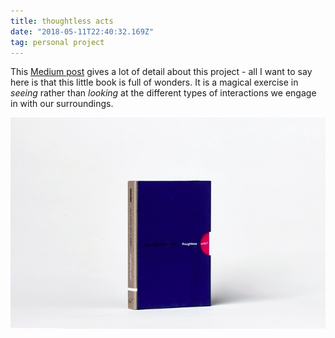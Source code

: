 ```yaml
---
title: thoughtless acts
date: "2018-05-11T22:40:32.169Z"
tag: personal project
---
```



This <a href="https://blog.interactivethings.com/thoughtless-acts-962a824bb0b5" target="_blank">Medium post</a> gives a lot of detail about this project - all I want to say here is that this little book is full of wonders. It is a magical exercise in *seeing* rather than *looking* at the different types of interactions we engage in with our surroundings.

![altcaption](1.png)
